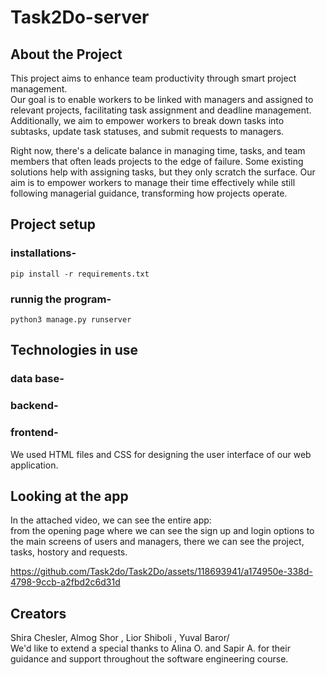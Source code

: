 # Task2Do-server

## About the Project
This project aims to enhance team productivity through smart project management.<br/> 
Our goal is to enable workers to be linked with managers and assigned to relevant projects, facilitating task assignment and deadline management. <br/>
Additionally, we aim to empower workers to break down tasks into subtasks, update task statuses, and submit requests to managers.

Right now, there's a delicate balance in managing time, tasks, and team members that often leads projects to the edge of failure. Some existing solutions help with assigning tasks, but they only scratch the surface. Our aim is to empower workers to manage their time effectively while still following managerial guidance, transforming how projects operate.

## Project setup
### installations- 
```pip install -r requirements.txt```
### runnig the program- 
``` python3 manage.py runserver ```

## Technologies in use
### data base-


### backend- 


### frontend-
We used HTML files and CSS for designing the user interface of our web application.

## Looking at the app 
In the attached video, we can see the entire app: <br/>
from the opening page where we can see the sign up and login options to the main screens of users and managers, there we can see the project, tasks, hostory and requests.  

https://github.com/Task2do/Task2Do/assets/118693941/a174950e-338d-4798-9ccb-a2fbd2c6d31d

## Creators 
Shira Chesler, Almog Shor , Lior Shiboli , Yuval Baror/ <br/> 
We'd like to extend a special thanks to Alina O. and Sapir A. for their guidance and support throughout the software engineering course.







